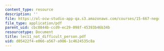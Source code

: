 ```yaml
---
content_type: resource
description: ''
file: https://ol-ocw-studio-app-qa.s3.amazonaws.com/courses/15-667-negotiation-and-conflict-management-spring-2001/d05422f4e066a567a9861c4624535c8a_lec11_not_difficult_person.pdf
file_type: application/pdf
parent_uid: cbc0844b-ccd9-ec29-098f-45393b46b34b
resourcetype: Document
title: lec11_not_difficult_person.pdf
uid: d05422f4-e066-a567-a986-1c4624535c8a
---
```


